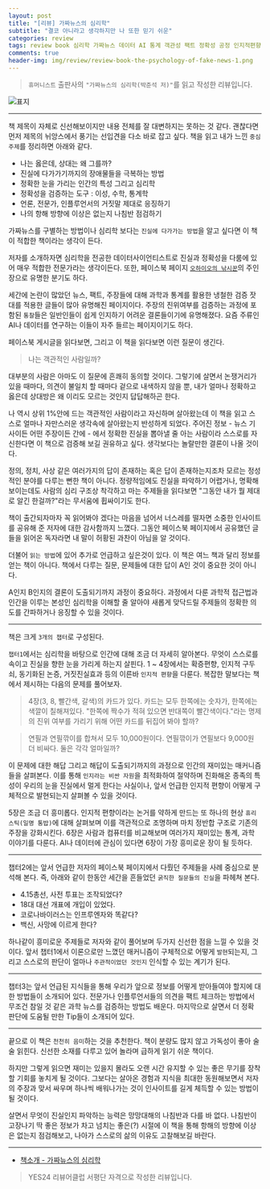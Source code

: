 ```yaml
---  
layout: post  
title: "[리뷰] 가짜뉴스의 심리학"  
subtitle: "결코 아니라고 생각하지만 나 또한 믿기 쉬운"  
categories: review  
tags: review book 심리학 가짜뉴스 데이터 AI 통계 객관성 팩트 정확성 공정 인지적편향 케이스  
comments: true  
header-img: img/review/review-book-the-psychology-of-fake-news-1.png
---  
```

  
> `휴머니스트` 출판사의 `"가짜뉴스의 심리학(박준석 저)"`를 읽고 작성한 리뷰입니다.  

![표지](https://theorydb.github.io/assets/img/review/review-book-the-psychology-of-fake-news-1.png)  

---

책 제목이 자체로 신선해보이지만 내용 전체를 잘 대변하지는 못하는 것 같다. 괜찮다면 먼저 제목의 뉘앙스에서 풍기는 선입견을 다소 바로 잡고 싶다. 책을 읽고 내가 느낀 `중심 주제`를 정리하면 아래와 같다.

* 나는 옳은데, 상대는 왜 그를까?  
* 진실에 다가가기까지의 장애물들을 극복하는 방법  
* 정확한 눈을 가리는 인간의 특성 그리고 심리학  
* 정확성을 검증하는 도구 : 이성, 수학, 통계학  
* 언론, 전문가, 인플루언서의 거짓말 제대로 응징하기  
* 나의 항해 방향에 이상은 없는지 나침반 점검하기  

가짜뉴스를 구별하는 방법이나 심리학 보다는 `진실에 다가가는 방법`을 알고 싶다면 이 책이 적합한 책이라는 생각이 든다. 

저자를 소개하자면 심리학을 전공한 데이터사이언티스트로 진실과 정확성을 다룸에 있어 매우 적합한 전문가라는 생각이든다. 또한, 페이스북 페이지 [`오하이오의 낚시꾼`](https://www.facebook.com/buckeyestatfisher/)의 주인장으로 유명한 분기도 하다.

세간에 논란이 많았던 뉴스, 팩트, 주장들에 대해 과학과 통계를 활용한 냉철한 검증 잣대를 적용한 글들이 많아 유명해진 페이지이다. 주장의 진위여부를 검증하는 과정에 포함된 `통찰`들은 일반인들이 쉽게 인지하기 어려운 결론들이기에 유명해졌다. 요즘 주류인 AI나 데이터를 연구하는 이들이 자주 들르는 페이지이기도 하다. 

페이스북 게시글을 읽다보면, 그리고 이 책을 읽다보면 이런 질문이 생긴다. 
> 나는 객관적인 사람일까?

대부분의 사람은 아마도 이 질문에 흔쾌히 동의할 것이다. 그렇기에 살면서 논쟁거리가 있을 때마다, 의견이 불일치 할 때마다 겉으로 내색하지 않을 뿐, 내가 얼마나 정확하고 옳은데 상대방은 왜 이리도 모르는 것인지 답답해하곤 한다. 

나 역시 상위 1%안에 드는 객관적인 사람이라고 자신하며 살아왔는데 이 책을 읽고 스스로 얼마나 자만스러운 생각속에 살아왔는지 반성하게 되었다. 주어진 정보 - 뉴스 기사이든 어떤 주장이든 간에 - 에서 정확한 진실을 뽑아낼 줄 아는 사람이라 스스로를 자신한다면 이 책으로 검증해 보길 권유하고 싶다. 생각보다는 놀랄만한 결론이 나올 것이다. 

정의, 정치, 사상 같은 여러가지의 답이 존재하는 혹은 답이 존재하는지조차 모르는 정성적인 분야를 다루는 뻔한 책이 아니다. 정량적임에도 진실을 파악하기 어렵거나, 명확해 보이는데도 사람의 심리 구조상 착각하고 마는 주제들을 읽다보면 "그동안 내가 뭘 제대로 알긴 한걸까?"라는 무서움에 휩싸이기도 한다.

책이 출간되자마자 꼭 읽어봐야 겠다는 마음을 넘어서 너스레를 떨자면 소중한 인사이트를 공유해 준 저자에 대한 감사함까지 느꼈다. 그동안 페이스북 페이지에서 공유했던 글들을 읽어온 독자라면 내 말이 허황된 과찬이 아님을 알 것이다. 

더불어 `읽는 방법`에 있어 추가로 언급하고 싶은것이 있다. 이 책은 여느 책과 달리 정보를 얻는 책이 아니다. 책에서 다루는 질문, 문제들에 대한 답이 A인 것이 중요한 것이 아니다. 

A인지 B인지의 결론이 도출되기까지 과정이 중요하다. 과정에서 다룬 과학적 접근법과 인간을 이루는 본성인 심리학을 이해할 줄 알아야 새롭게 맞닥드릴 주제들의 정확한 의도를 간파하거나 응징할 수 있을 것이다.

---

책은 크게 `3개의 챕터`로 구성된다. 

`챕터1`에서는 심리학을 바탕으로 인간에 대해 조금 더 자세히 알아본다. 무엇이 스스로를 속이고 진실을 향한 눈을 가리게 하는지 살핀다. 1 ~ 4장에서는 확증편향, 인지적 구두쇠, 동기화된 논증, 거짓진실효과 등의 이른바 `인지적 편향`을 다룬다. 복잡한 말보다는 책에서 제시하는 다음의 문제를 풀어보자.

> 4장(3, 8, 빨간색, 갈색)의 카드가 있다. 카드는 모두 한쪽에는 숫자가, 한쪽에는 색깔이 칠해져있다. "한쪽에 짝수가 적혀 있으면 반대쪽이 빨간색이다."라는 명제의 진위 여부를 가리기 위해 어떤 카드를 뒤집어 봐야 할까?

> 연필과 연필깎이를 합쳐서 모두 10,000원이다. 연필깎이가 연필보다 9,000원 더 비싸다. 둘은 각각 얼마일까?

이 문제에 대한 해답 그리고 해답이 도출되기까지의 과정으로 인간의 재미있는 매커니즘들을 살펴본다. 이를 통해 `인지라는 비싼 자원`을 최적화하여 절약하며 진화해온 종족의 특성이 우리의 눈을 진실에서 멀게 한다는 사실이나, 앞서 언급한 인지적 편향이 어떻게 구체적으로 발현되는지 살펴볼 수 있을 것이다. 

5장은 조금 더 흥미롭다. 인지적 편향이라는 논거를 약하게 만드는 또 하나의 현상 `휴리스틱(일명 통밥)`에 대해 살펴보며 이를 객관적으로 조명하며 마치 정반합 구조로 기존의 주장을 강화시킨다. 6장은 사람과 컴퓨터를 비교해보며 여러가지 재미있는 통계, 과학 이야기를 다룬다. AI나 데이터에 관심이 있다면 6장이 가장 흥미로운 장이 될 듯하다.

---

챕터2에는 앞서 언급한 저자의 페이스북 페이지에서 다뤘던 주제들을 사례 중심으로 분석해 본다. 즉, 아래와 같이 한동안 세간을 흔들었던 `굵직한 질문들의 진실`을 파헤쳐 본다.

* 4.15총선, 사전 투표는 조작되었다?
* 18대 대선 개표에 개입이 있었다.
* 코로나바이러스는 인프루엔자와 똑같다?
* 백신, 사망에 이르게 한다?

하나같이 흥미로운 주제들로 저자와 같이 풀어보며 두가지 신선한 점을 느낄 수 있을 것이다. 앞서 챕터1에서 이론으로만 느꼈던 매커니즘이 구체적으로 어떻게 `발현`되는지, 그리고 스스로의 판단이 얼마나 `주관적이었던 것인지` 인식할 수 있는 계기가 된다. 

---

챕터3는 앞서 언급된 지식들을 통해 우리가 앞으로 정보를 어떻게 받아들여야 할지에 대한 방법들이 소개되어 있다. 전문가나 인플루언서들의 의견을 팩트 체크하는 방법에서 무조건 참일 것 같은 과학 뉴스를 검증하는 방법도 배운다. 마지막으로 살면서 더 정확 판단에 도움될 만한 Tip들이 소개되어 있다.

---

끝으로 이 책은 `천천히 음미`하는 것을 추천한다. 책이 분량도 많지 않고 가독성이 좋아 술술 읽힌다. 신선한 소재를 다루고 있어 놀라며 급하게 읽기 쉬운 책이다. 

하지만 그렇게 읽으면 재미는 있을지 몰라도 오랜 시간 유지할 수 있는 좋은 무기를 장착할 기회를 놓치게 될 것이다. 그보다는 살아온 경험과 지식을 최대한 동원해보면서 저자의 주장과 맞서 싸우며 하나씩 배워나가는 것이 인사이트를 길게 체득할 수 있는 방법이 될 것이다.

살면서 무엇이 진실인지 파악하는 능력은 망망대해의 나침반과 다를 바 없다. 나침반이 고장나기 딱 좋은 정보가 차고 넘치는 좋은(?) 시절에 이 책을 통해 항해의 방향에 이상은 없는지 점검해보고, 나아가 스스로의 삶의 이유도 고찰해보길 바란다.

---

* [책소개 - 가짜뉴스의 심리학](http://www.yes24.com/Product/Goods/97562845?OzSrank=1)

> YES24 리뷰어클럽 서평단 자격으로 작성한 리뷰입니다.